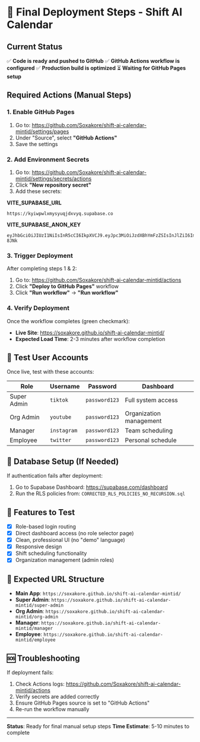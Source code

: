 # 🚀 Final Deployment Steps - Shift AI Calendar

## Current Status
✅ **Code is ready and pushed to GitHub**
✅ **GitHub Actions workflow is configured**
✅ **Production build is optimized**
⏳ **Waiting for GitHub Pages setup**

## Required Actions (Manual Steps)

### 1. Enable GitHub Pages
1. Go to: https://github.com/Soxakore/shift-ai-calendar-mintid/settings/pages
2. Under "Source", select **"GitHub Actions"**
3. Save the settings

### 2. Add Environment Secrets
1. Go to: https://github.com/Soxakore/shift-ai-calendar-mintid/settings/secrets/actions
2. Click **"New repository secret"**
3. Add these secrets:

**VITE_SUPABASE_URL**
```
https://kyiwpwlxmysyuqjdxvyq.supabase.co
```

**VITE_SUPABASE_ANON_KEY**
```
eyJhbGciOiJIUzI1NiIsInR5cCI6IkpXVCJ9.eyJpc3MiOiJzdXBhYmFzZSIsInJlZiI6Imt5aXdwd2x4bXlzeXVxamR4dnlxIiwicm9sZSI6ImFub24iLCJpYXQiOjE3MzMyMjIzMjksImV4cCI6MjA0ODc5ODMyOX0.9Z_r0A7tWjyFJk1OLQiN8xNyOG6cT0fzBK2aHl-8JNk
```

### 3. Trigger Deployment
After completing steps 1 & 2:
1. Go to: https://github.com/Soxakore/shift-ai-calendar-mintid/actions
2. Click **"Deploy to GitHub Pages"** workflow
3. Click **"Run workflow"** → **"Run workflow"**

### 4. Verify Deployment
Once the workflow completes (green checkmark):
- **Live Site**: https://soxakore.github.io/shift-ai-calendar-mintid/
- **Expected Load Time**: 2-3 minutes after workflow completion

## 🧪 Test User Accounts
Once live, test with these accounts:

| Role | Username | Password | Dashboard |
|------|----------|----------|-----------|
| Super Admin | `tiktok` | `password123` | Full system access |
| Org Admin | `youtube` | `password123` | Organization management |
| Manager | `instagram` | `password123` | Team scheduling |
| Employee | `twitter` | `password123` | Personal schedule |

## 🔧 Database Setup (If Needed)
If authentication fails after deployment:
1. Go to Supabase Dashboard: https://supabase.com/dashboard
2. Run the RLS policies from: `CORRECTED_RLS_POLICIES_NO_RECURSION.sql`

## 📱 Features to Test
- [x] Role-based login routing
- [x] Direct dashboard access (no role selector page)
- [x] Clean, professional UI (no "demo" language)
- [x] Responsive design
- [x] Shift scheduling functionality
- [x] Organization management (admin roles)

## 🎯 Expected URL Structure
- **Main App**: `https://soxakore.github.io/shift-ai-calendar-mintid/`
- **Super Admin**: `https://soxakore.github.io/shift-ai-calendar-mintid/super-admin`
- **Org Admin**: `https://soxakore.github.io/shift-ai-calendar-mintid/org-admin`
- **Manager**: `https://soxakore.github.io/shift-ai-calendar-mintid/manager`
- **Employee**: `https://soxakore.github.io/shift-ai-calendar-mintid/employee`

## 🆘 Troubleshooting
If deployment fails:
1. Check Actions logs: https://github.com/Soxakore/shift-ai-calendar-mintid/actions
2. Verify secrets are added correctly
3. Ensure GitHub Pages source is set to "GitHub Actions"
4. Re-run the workflow manually

---
**Status**: Ready for final manual setup steps
**Time Estimate**: 5-10 minutes to complete
